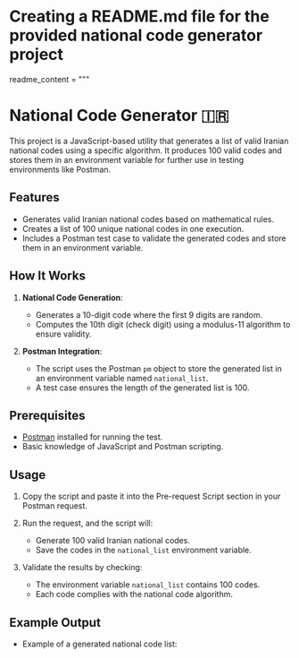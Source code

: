 # Creating a README.md file for the provided national code generator project

readme_content = """
# National Code Generator 🇮🇷

This project is a JavaScript-based utility that generates a list of valid Iranian national codes using a specific algorithm. It produces 100 valid codes and stores them in an environment variable for further use in testing environments like Postman.

## Features

- Generates valid Iranian national codes based on mathematical rules.
- Creates a list of 100 unique national codes in one execution.
- Includes a Postman test case to validate the generated codes and store them in an environment variable.

## How It Works

1. **National Code Generation**:
    - Generates a 10-digit code where the first 9 digits are random.
    - Computes the 10th digit (check digit) using a modulus-11 algorithm to ensure validity.

2. **Postman Integration**:
    - The script uses the Postman `pm` object to store the generated list in an environment variable named `national_list`.
    - A test case ensures the length of the generated list is 100.

## Prerequisites

- [Postman](https://www.postman.com/) installed for running the test.
- Basic knowledge of JavaScript and Postman scripting.

## Usage

1. Copy the script and paste it into the Pre-request Script section in your Postman request.
2. Run the request, and the script will:
    - Generate 100 valid Iranian national codes.
    - Save the codes in the `national_list` environment variable.

3. Validate the results by checking:
    - The environment variable `national_list` contains 100 codes.
    - Each code complies with the national code algorithm.

## Example Output

- Example of a generated national code list:
